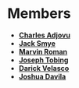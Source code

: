 # Members

- [**Charles Adjovu**](https://twitter.com/CAdjovu)
- [**Jack Smye**]()
- [**Marvin Roman**]()
- [**Joseph Tobing**]()
- [**Darick Velasco**]()
- [**Joshua Davila**]()
